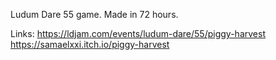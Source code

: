 Ludum Dare 55 game. Made in 72 hours.

Links:
https://ldjam.com/events/ludum-dare/55/piggy-harvest  
https://samaelxxi.itch.io/piggy-harvest

